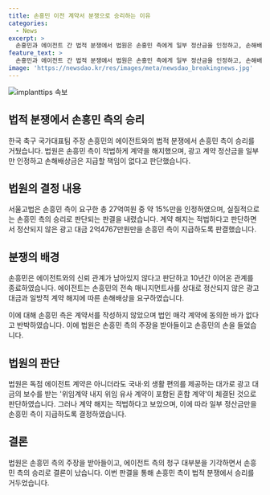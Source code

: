 ```yaml
---
title: 손흥민 이전 계약서 분쟁으로 승리하는 이유
categories:
  - News
excerpt: >
  손흥민과 에이전트 간 법적 분쟁에서 법원은 손흥민 측에게 일부 정산금을 인정하고, 손해배상금은 지급할 책임이 없다고 결정했다. 2심 재판부는 전체 청구금 중 약 15%만 인정하며 사실상 손흥민의 승리로 해석됐다. 손흥민은 에이전트와의 관계를 10년간 이어왔지만, 2019년 관계가 끝나면서 법적 분쟁이 시작됐다. 손해배상금 대부분은 인정되지 않았지만, 일부 정산금은 손흥민 측에게 지급해야 한다는 것이 법원의 결정이다.
feature_text: >
  손흥민과 에이전트 간 법적 분쟁에서 법원은 손흥민 측에게 일부 정산금을 인정하고, 손해배상금은 지급할 책임이 없다고 결정했다. 2심 재판부는 전체 청구금 중 약 15%만 인정하며 사실상 손흥민의 승리로 해석됐다. 손흥민은 에이전트와의 관계를 10년간 이어왔지만, 2019년 관계가 끝나면서 법적 분쟁이 시작됐다. 손해배상금 대부분은 인정되지 않았지만, 일부 정산금은 손흥민 측에게 지급해야 한다는 것이 법원의 결정이다.
image: 'https://newsdao.kr/res/images/meta/newsdao_breakingnews.jpg'
---
```


<p><img src="https://newsdao.kr/res/images/meta/newsdao_breakingnews.jpg" alt="implanttips 속보" /></p>

<h2 data-ke-size="size26">법적 분쟁에서 손흥민 측의 승리</h2>

<p data-ke-size="size16">한국 축구 국가대표팀 주장 손흥민의 에이전트와의 법적 분쟁에서 손흥민 측이 승리를 거뒀습니다. 법원은 손흥민 측이 적법하게 계약을 해지했으며, 광고 계약 정산금을 일부만 인정하고 손해배상금은 지급할 책임이 없다고 판단했습니다.</p>

<h2 data-ke-size="size26">법원의 결정 내용</h2>

<p data-ke-size="size16">서울고법은 손흥민 측이 요구한 총 27억여원 중 약 15%만을 인정하였으며, 실질적으로는 손흥민 측의 승리로 판단되는 판결을 내렸습니다. 계약 해지는 적법하다고 판단하면서 정산되지 않은 광고 대금 2억4767만원만을 손흥민 측이 지급하도록 판결했습니다.</p>

<h2 data-ke-size="size26">분쟁의 배경</h2>

<p data-ke-size="size16">손흥민은 에이전트와의 신뢰 관계가 남아있지 않다고 판단하고 10년간 이어온 관계를 종료하였습니다. 에이전트는 손흥민의 전속 매니지먼트사를 상대로 정산되지 않은 광고 대금과 일방적 계약 해지에 따른 손해배상을 요구하였습니다.</p>

<p data-ke-size="size16">이에 대해 손흥민 측은 계약서를 작성하지 않았으며 법인 매각 계약에 동의한 바가 없다고 반박하였습니다. 이에 법원은 손흥민 측의 주장을 받아들이고 손흥민의 손을 들었습니다.</p>

<h2 data-ke-size="size26">법원의 판단</h2>

<p data-ke-size="size16">법원은 독점 에이전트 계약은 아니더라도 국내·외 생활 편의를 제공하는 대가로 광고 대금의 보수를 받는 '위임계약 내지 위임 유사 계약이 포함된 혼합 계약'이 체결된 것으로 판단하였습니다. 그러나 계약 해지는 적법하다고 보았으며, 이에 따라 일부 정산금만을 손흥민 측이 지급하도록 결정하였습니다.</p>

<h2 data-ke-size="size26">결론</h2>

<p data-ke-size="size16">법원은 손흥민 측의 주장을 받아들이고, 에이전트 측의 청구 대부분을 기각하면서 손흥민 측의 승리로 결론이 났습니다. 이번 판결을 통해 손흥민 측이 법적 분쟁에서 승리를 거두었습니다.</p>

